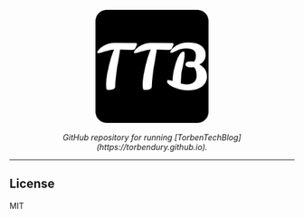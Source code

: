 <div align="center">
  <br>
  <img src="android-chrome-512x512.png" alt="TorbenTechBlog" width="200"/>
  <br>  
  <p align="center">
    <i>GitHub repository for running [TorbenTechBlog](https://torbendury.github.io).</i>
  </p>
</div>

---
## License

MIT
